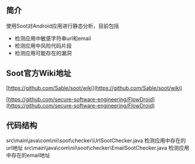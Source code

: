 ## 简介

使用Soot对Android应用进行静态分析，目前包括


- 检测应用中敏感字符串url和email
- 检测应用中风险代码片段
- 检测应用可能存在的漏洞

## Soot官方Wiki地址
[https://github.com/Sable/soot/wiki](https://github.com/Sable/soot/wiki)

[https://github.com/secure-software-engineering/FlowDroid](https://github.com/secure-software-engineering/FlowDroid)

## 代码结构
src\main\java\com\nii\soot\checker\UrlSootChecker.java 检测应用中存在的url地址
src\main\java\com\nii\soot\checker\EmailSootChecker.java 检测应用中存在的email地址




